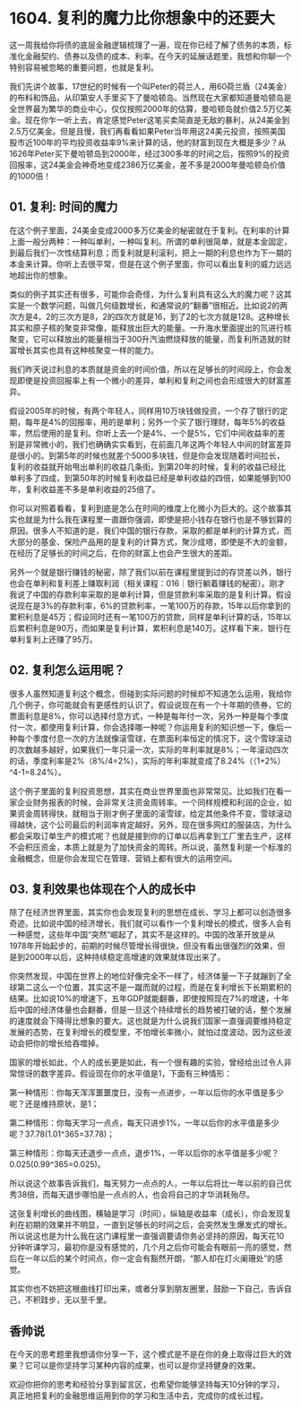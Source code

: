 # 1604. 复利的魔力比你想象中的还要大
这一周我给你将债的底层金融逻辑梳理了一遍，现在你已经了解了债务的本质，标准化金融契约、债券以及债的成本、利率。在今天的延展话题里，我想和你聊一个特别容易被忽略的重要问题，也就是复利。

我们先讲个故事，17世纪的时候有一个叫Peter的荷兰人，用60荷兰盾（24美金）的布料和饰品，从印第安人手里买下了曼哈顿岛。当然现在大家都知道曼哈顿岛是全世界最为繁华的商业中心，仅仅按照2000年的估算，曼哈顿岛就价值2.5万亿美金。现在你乍一听上去，肯定感觉Peter这笔买卖简直是无敌的暴利，从24美金到2.5万亿美金。但是且慢，我们再看看如果Peter当年用这24美元投资，按照美国股市近100年的平均投资收益率9%来计算的话，他的财富到现在大概是多少？从1626年Peter买下曼哈顿岛到2000年，经过300多年的时间之后，按照9%的投资回报率，这24美金会神奇地变成2386万亿美金，差不多是2000年曼哈顿岛价值的1000倍！

## 01. 复利: 时间的魔力

在这个例子里面，24美金变成2000多万亿美金的秘密就在于复利。在利率的计算上面一般分两种：一种叫单利，一种叫复利。所谓的单利很简单，就是本金固定，到最后我们一次性结算利息；而复利就是利滚利，把上一期的利息也作为下一期的本金来计算。你听上去很平常，但是在这个例子里面，你可以看出复利的威力远远地超出你的想象。

类似的例子其实还有很多，可能你会奇怪，为什么复利具有这么大的魔力呢？这其实是一个数学问题，叫做几何级数增长，和通常说的“翻番”很相近。比如说2的两次方是4，2的三次方是8，2的四次方就是16，到了2的七次方就是128。这种增长其实和原子核的聚变非常像，能释放出巨大的能量。一升海水里面提出的氘进行核聚变，它可以释放出的能量相当于300升汽油燃烧释放的能量，而复利所造就的财富增长其实也具有这种核聚变一样的能力。

我们昨天说过利息的本质就是资金的时间价值，所以在足够长的时间段上，你会发现即使是投资回报率上有一个微小的差异，单利和复利之间也会形成很大的财富差异。

假设2005年的时候，有两个年轻人，同样用10万块钱做投资，一个存了银行的定期，每年是4%的回报率，用的是单利；另外一个买了银行理财，每年5%的收益率，然后使用的是复利。你听上去一个是4%、一个是5%，它们中间收益率的差别是非常微小的，我们也确确实实看到，在前面几年这两个年轻人中间的财富差异是很小的。到第5年的时候也就差个5000多块钱，但是你会发现随着时间拉长，复利的收益就开始甩出单利的收益几条街。到第20年的时候，复利的收益已经比单利多了四成，到第50年的时候复利收益已经是单利收益的四倍，如果能够到100年，复利收益差不多是单利收益的25倍了。

你可以对照着看看，复利到底是怎么在时间的维度上化微小为巨大的。这个故事其实也就是为什么我在课程里一直跟你强调，即使是把小钱存在银行也是不够划算的原因。很多人不知道的是，我们中国的银行存款，采取的都是单利的计算方式，而大部分的基金、保险产品用的是复利的计算方式，聚沙成塔，即使是不大的金额，在经历了足够长的时间之后，在你的财富上也会产生很大的差距。

另外一个就是银行赚钱的秘密，除了我们以前在课程里提到过的存贷差以外，银行也会在单利和复利差上赚取利润（相关课程：016｜银行躺着赚钱的秘密）。刚才我说了中国的存款利率采取的是单利计算，但是贷款利率采取的是复利计算。假设说现在是3%的存款利率，6%的贷款利率，一笔100万的存款，15年以后你拿到的累积利息是45万；假设同时还有一笔100万的贷款，同样是单利计算的话，15年以后累积利息是90万，而如果是复利计算，累积利息是140万。这样看下来，银行在单利复利上还赚了95万。

## 02. 复利怎么运用呢？

很多人虽然知道复利这个概念，但碰到实际问题的时候却不知道怎么运用，我给你几个例子，你可能就会有更感性的认识了。假设说现在有一个十年期的债券，它的票面利息是8%，你可以选择付息方式，一种是每年付一次，另外一种是每个季度付一次，都使用复利计算，你会选择哪一种呢？你运用复利的知识想一下，像后一种每个季度付息一次的方法就像滚雪球，在票面利率恒定的情况下，这个雪球滚动的次数越多越好，如果我们一年只滚一次，实际的年利率就是8%；一年滚动四次的话，季度利率是2%（8%/4=2%），实际的年利率就变成了8.24%（（1+2%）^4-1=8.24%）。

这个例子里面的复利投资思想，其实在商业世界里面也非常常见。比如我们在看一家企业财务报表的时候，会非常关注资金周转率。一个同样规模和利润的企业，如果资金周转得快，就相当于刚才例子里面的滚雪球，给定其他条件不变，雪球滚动得越快，这个公司最后的利润率肯定越好。另外，现在很多网红的服装店，为什么都会采取订单生产的模式呢？也就是接到你的订单以后再拿到工厂里去生产，这样不会积压资金，本质上就是为了加快资金的周转。所以说，虽然复利是一个标准的金融概念，但是你会发现它在管理、营销上都有很大的运用空间。

## 03. 复利效果也体现在个人的成长中

除了在经济世界里面，其实你也会发现复利的思想在成长、学习上都可以创造很多奇迹。比如说中国的经济增长，我们就可以看作一个复利增长的模式，很多人会有一种感觉，这些年中国“突然”崛起了，其实不是这样的。中国的改革开放是从1978年开始起步的，前期的时候尽管增长得很快，但没有看出很强烈的效果，但是到2000年以后，这种持续稳定高增速的效果就体现出来了。

你突然发现，中国在世界上的地位好像完全不一样了，经济体量一下子就蹦到了全球第二这么一个位置，其实这不是一蹴而就的过程，而是在复利增长下长期累积的结果。比如说10%的增速下，五年GDP就能翻番，即使按照现在7%的增速，十年后中国的经济体量也会翻番，但是一旦这个持续增长的趋势被打破的话，整个发展的速度就会下降得比想象的要大。这也就是为什么说我们国家一直强调要维持稳定发展的态势，在复利增长的模型里，不怕增长率微小，就怕过度波动，因为这些波动会把你的增长给吞噬掉。

国家的增长如此，个人的成长更是如此，有一个很有趣的实验，曾经给出过令人非常惊讶的数字差异。假设现在你的水平值是1，下面有三种情形：

第一种情形：你每天浑浑噩噩度日，没有一点进步，一年以后你的水平值是多少呢？还是维持原状，是1；

第二种情形：你每天学习一点点，每天只进步1%，一年以后你的水平值是多少呢？37.78(1.01^365=37.78)；

第三种情形：你每天还退步一点点，退步1%，一年以后你的水平值是多少呢？0.025(0.99^365=0.025)。

所以说这个故事告诉我们，每天努力一点点的人，一年以后将比一年以前的自己优秀38倍，而每天退步哪怕是一点点的人，也会将自己的才华消耗殆尽。

这张复利增长的曲线图，横轴是学习（时间），纵轴是收益率（成长），你会发现复利在初期的效果并不明显，一直到足够长的时间之后，会突然发生爆发式的增长。所以说这也是为什么我在这门课程里一直强调要请你务必坚持的原因，每天花10分钟听课学习，最初你是没有感觉的，几个月之后你可能会有眼前一亮的感觉，然后在一年以后的某个时间点，你一定会有豁然开朗，“那人却在灯火阑珊处”的感觉。

其实你也不妨把这根曲线打印出来，或者分享到朋友圈里，鼓励一下自己，告诉自己，不积跬步，无以至千里。

## 香帅说

在今天的思考题里我想请你分享一下，这个模式是不是在你的身上取得过巨大的效果？它可以是你坚持学习某种内容的成果，也可以是你坚持健身的效果。

欢迎你把你的思考和经验分享到留言区，也希望你能够坚持每天10分钟的学习，真正地把复利的金融思维运用到你的学习和生活中去，完成你的成长过程。
    